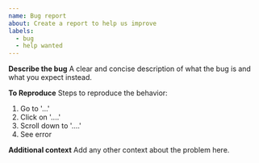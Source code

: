 ```yaml
---
name: Bug report
about: Create a report to help us improve
labels: 
  - bug 
  - help wanted
---
```


**Describe the bug**
A clear and concise description of what the bug is and what you expect instead.

**To Reproduce**
Steps to reproduce the behavior:
1. Go to '...'
2. Click on '....'
3. Scroll down to '....'
4. See error

**Additional context**
Add any other context about the problem here.
